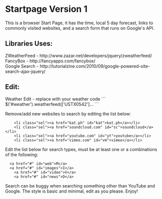 Startpage Version 1
===================

This is a browser Start Page, it has the time, local 5 day forecast, links to commonly visited websites, and a search form that runs on Google's API.

<h2>Libraries Uses:</h2>
ZWeatherFeed - http://www.zazar.net/developers/jquery/zweatherfeed/ <br/>
FancyBox - http://fancyapps.com/fancybox/ <br/>
Google Search - http://tutorialzine.com/2010/09/google-powered-site-search-ajax-jquery/ <br/>

<h2>Edit:</h2>
Weather Edit - replace with your weather code
```
$('#weather').weatherfeed(['USTX0542']...
```

Remove/add new websites to search by editing the list below:
```
	<li class="sel"><a href="kat.ph" id="kat">kat.ph</a></li>
	<li class="sel"><a href="soundcloud.com" id="sc">soundcloud</a></li>
	<li class="sel"><a href="youtube.com" id="yt">youtube</a></li>
	<li class="sel"><a href="vimeo.com" id="vm">vimeo</a></li>
```

Edit the list below for search types, must be at least one or a combinations of the following:
```
  <a href="#" id="web">M</a>
  <a href="#" id="images">I</a>
	<a href="#" id="video">V</a>
	<a href="#" id="news">D</a>
```						


Search can be buggy when searching something other than YouTube and Google.
The style is basic and minimal, edit as you please. Enjoy!

